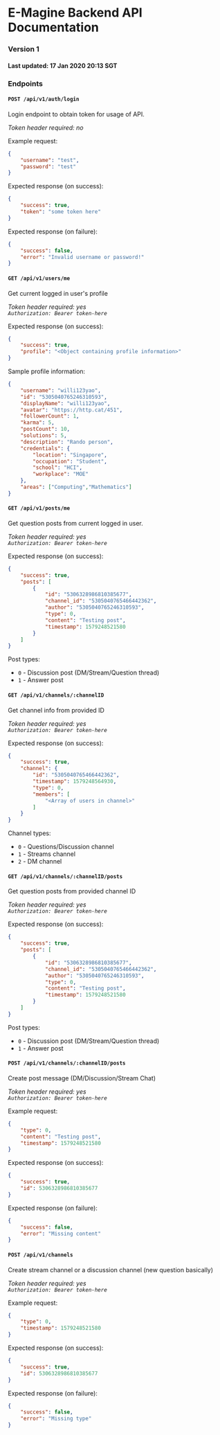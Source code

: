 # E-Magine Backend API Documentation

### Version 1

#### Last updated: 17 Jan 2020 20:13 SGT

### Endpoints

#### `POST /api/v1/auth/login`
Login endpoint to obtain token for usage of API.

*Token header required: no*

Example request:
```json
{
	"username": "test",
	"password": "test"
}
```

Expected response (on success):
```json
{
	"success": true,
	"token": "some token here"
}
```

Expected response (on failure):
```json
{
	"success": false,
	"error": "Invalid username or password!"
}
```

#### `GET /api/v1/users/me`
Get current logged in user's profile

*Token header required: yes*  
*`Authorization: Bearer token-here`*

Expected response (on success):
```json
{
	"success": true,
	"profile": "<Object containing profile information>"
}
```

Sample profile information:
```json
{
	"username": "willi123yao",
	"id": "5305040765246310593",
	"displayName": "willi123yao",
	"avatar": "https://http.cat/451",
	"followerCount": 1,
	"karma": 5,
	"postCount": 10,
	"solutions": 5,
	"description": "Rando person",
	"credentials": {
		"location": "Singapore",
		"occupation": "Student",
		"school": "HCI",
		"workplace": "MOE"
	},
	"areas": ["Computing","Mathematics"]
}
```

#### `GET /api/v1/posts/me`
Get question posts from current logged in user.

*Token header required: yes*  
*`Authorization: Bearer token-here`*

Expected response (on success):
```json
{
	"success": true,
	"posts": [
		{
			"id": "5306328986810385677",
			"channel_id": "5305040765466442362",
			"author": "5305040765246310593",
			"type": 0,
			"content": "Testing post",
			"timestamp": 1579248521580
		}
	]
}
```

Post types:
- `0` - Discussion post (DM/Stream/Question thread)
- `1` - Answer post

#### `GET /api/v1/channels/:channelID`
Get channel info from provided ID

*Token header required: yes*  
*`Authorization: Bearer token-here`*

Expected response (on success):
```json
{
	"success": true,
	"channel": {
		"id": "5305040765466442362",
		"timestamp": 1579248564930,
		"type": 0,
		"members": [
			"<Array of users in channel>"
		]
	}
}
```

Channel types:
- `0` - Questions/Discussion channel
- `1` - Streams channel
- `2` - DM channel

#### `GET /api/v1/channels/:channelID/posts`
Get question posts from provided channel ID

*Token header required: yes*  
*`Authorization: Bearer token-here`*

Expected response (on success):
```json
{
	"success": true,
	"posts": [
		{
			"id": "5306328986810385677",
			"channel_id": "5305040765466442362",
			"author": "5305040765246310593",
			"type": 0,
			"content": "Testing post",
			"timestamp": 1579248521580
		}
	]
}
```

Post types:
- `0` - Discussion post (DM/Stream/Question thread)
- `1` - Answer post

#### `POST /api/v1/channels/:channelID/posts`
Create post message (DM/Discussion/Stream Chat)

*Token header required: yes*  
*`Authorization: Bearer token-here`*

Example request:
```json
{
	"type": 0,
	"content": "Testing post",
	"timestamp": 1579248521580
}
```

Expected response (on success):
```json
{
	"success": true,
	"id": 5306328986810385677
}
```

Expected response (on failure):
```json
{
	"success": false,
	"error": "Missing content"
}
```

#### `POST /api/v1/channels`
Create stream channel or a discussion channel (new question basically)

*Token header required: yes*  
*`Authorization: Bearer token-here`*

Example request:
```json
{
	"type": 0,
	"timestamp": 1579248521580
}
```

Expected response (on success):
```json
{
	"success": true,
	"id": 5306328986810385677
}
```

Expected response (on failure):
```json
{
	"success": false,
	"error": "Missing type"
}
```
